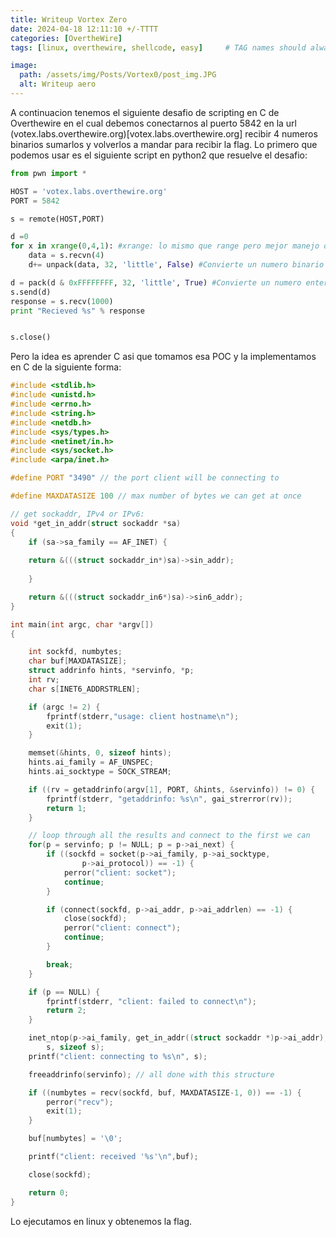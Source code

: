 ```yaml
---
title: Writeup Vortex Zero
date: 2024-04-18 12:11:10 +/-TTTT
categories: [OvertheWire]
tags: [linux, overthewire, shellcode, easy]     # TAG names should always be lowercase

image:
  path: /assets/img/Posts/Vortex0/post_img.JPG
  alt: Writeup aero
---
```


A continuacion tenemos el siguiente desafio de scripting en C de Overthewire en el cual debemos conectarnos al puerto 5842 en la url (votex.labs.overthewire.org)[votex.labs.overthewire.org] recibir 4 numeros binarios sumarlos y volverlos a mandar para recibir la flag. Lo primero que podemos usar es el siguiente script en python2 que resuelve el desafio:

```python
from pwn import *

HOST = 'votex.labs.overthewire.org'
PORT = 5842

s = remote(HOST,PORT)

d =0
for x in xrange(0,4,1): #xrange: lo mismo que range pero mejor manejo de la memoria
    data = s.recvn(4)
    d+= unpack(data, 32, 'little', False) #Convierte un numero binario en entero

d = pack(d & 0xFFFFFFFF, 32, 'little', True) #Convierte un numero entero en binario es little porque el lab es x86
s.send(d)
response = s.recv(1000)
print "Recieved %s" % response


s.close()
```

Pero la idea es aprender C asi que tomamos esa POC y la implementamos en C de la siguiente forma:

```c
#include <stdlib.h>
#include <unistd.h>
#include <errno.h>
#include <string.h>
#include <netdb.h>
#include <sys/types.h>
#include <netinet/in.h>
#include <sys/socket.h>
#include <arpa/inet.h>

#define PORT "3490" // the port client will be connecting to

#define MAXDATASIZE 100 // max number of bytes we can get at once

// get sockaddr, IPv4 or IPv6:
void *get_in_addr(struct sockaddr *sa)
{
    if (sa->sa_family == AF_INET) {
    
    return &(((struct sockaddr_in*)sa)->sin_addr);
    
    }

    return &(((struct sockaddr_in6*)sa)->sin6_addr);
}

int main(int argc, char *argv[])
{

    int sockfd, numbytes;
    char buf[MAXDATASIZE];
    struct addrinfo hints, *servinfo, *p;
    int rv;
    char s[INET6_ADDRSTRLEN];

    if (argc != 2) {
        fprintf(stderr,"usage: client hostname\n");
        exit(1);
    }

    memset(&hints, 0, sizeof hints);
    hints.ai_family = AF_UNSPEC;
    hints.ai_socktype = SOCK_STREAM;

    if ((rv = getaddrinfo(argv[1], PORT, &hints, &servinfo)) != 0) {
        fprintf(stderr, "getaddrinfo: %s\n", gai_strerror(rv));
        return 1;
    }

    // loop through all the results and connect to the first we can
    for(p = servinfo; p != NULL; p = p->ai_next) {
        if ((sockfd = socket(p->ai_family, p->ai_socktype,
                p->ai_protocol)) == -1) {
            perror("client: socket");
            continue;
        }

        if (connect(sockfd, p->ai_addr, p->ai_addrlen) == -1) {
            close(sockfd);
            perror("client: connect");
            continue;
        }

        break;
    }

    if (p == NULL) {
        fprintf(stderr, "client: failed to connect\n");
        return 2;
    }

    inet_ntop(p->ai_family, get_in_addr((struct sockaddr *)p->ai_addr),
        s, sizeof s);
    printf("client: connecting to %s\n", s);

    freeaddrinfo(servinfo); // all done with this structure

    if ((numbytes = recv(sockfd, buf, MAXDATASIZE-1, 0)) == -1) {
        perror("recv");
        exit(1);
    }

    buf[numbytes] = '\0';

    printf("client: received '%s'\n",buf);

    close(sockfd);

    return 0;
}
```

Lo ejecutamos en linux y obtenemos la flag.